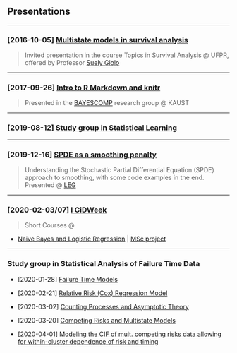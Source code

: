 ## Presentations

***

### [2016-10-05] [Multistate models in survival analysis](multistate_markovian_models.pdf)

> Invited presentation in
> the course Topics in Survival Analysis @ UFPR,\
> offered by Professor
> [Suely Giolo](https://docs.ufpr.br/~giolo/index.html)

***

### [2017-09-26] [Intro to R Markdown and knitr](rmd-rautu/)

> Presented in the [BAYESCOMP](https://cemse.kaust.edu.sa/bayescomp)
> research group @ KAUST

***

### [2019-08-12] [Study group in Statistical Learning](islr/slides.pdf)

***

### [2019-12-16] [SPDE as a smoothing penalty](spde2smooth/slides.pdf)

> Understanding the Stochastic Partial Differential Equation (SPDE)
> approach to smoothing, with some code examples in the end.\
> Presented @ [LEG](\http://leg.ufpr.br)

***

### [2020-02-03/07] [I CiDWeek](http://cidamo.com.br/CiDWeek/)

> Short Courses @

+ [Naive Bayes and Logistic Regression](cidamo/slides.pdf) |
  [MSc project](cidamo/20min.pdf)

***

### Study group in Statistical Analysis of Failure Time Data

+ [2020-01-28] [Failure Time Models](failure/cap2.pdf)

+ [2020-02-21] [Relative Risk (Cox) Regression Model](failure/cap4.html)

+ [2020-03-02] [Counting Processes and Asymptotic Theory](failure/cap5.pdf)

+ [2020-03-20] [Competing Risks and Multistate Models](failure/cap8.pdf)

+ [2020-04-01] [Modeling the CIF of mult. competing risks data allowing for within-cluster dependence of risk and timing](failure/paperslides.pdf)
